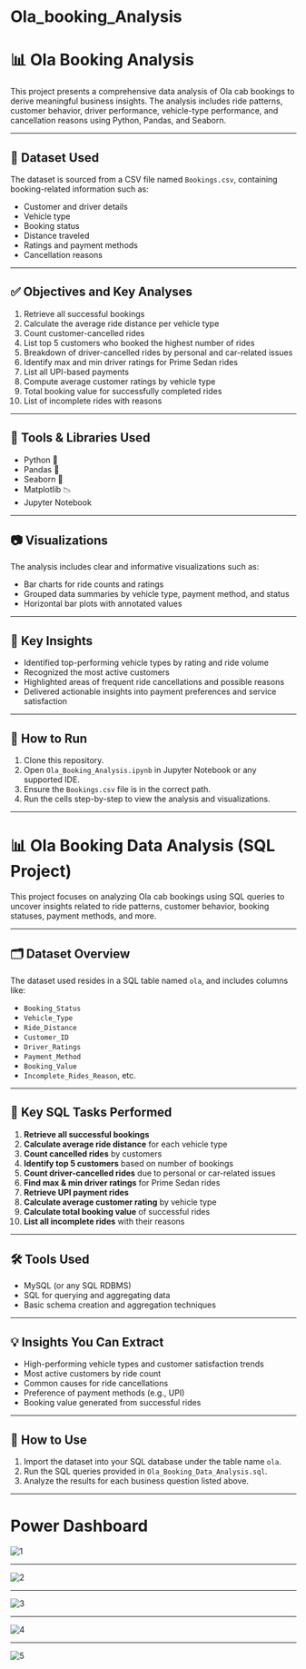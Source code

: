 # Ola_booking_Analysis
# 📊 Ola Booking Analysis

This project presents a comprehensive data analysis of Ola cab bookings to derive meaningful business insights. The analysis includes ride patterns, customer behavior, driver performance, vehicle-type performance, and cancellation reasons using Python, Pandas, and Seaborn.

---

## 📁 Dataset Used

The dataset is sourced from a CSV file named `Bookings.csv`, containing booking-related information such as:
- Customer and driver details
- Vehicle type
- Booking status
- Distance traveled
- Ratings and payment methods
- Cancellation reasons

---

## ✅ Objectives and Key Analyses

1. Retrieve all successful bookings
2. Calculate the average ride distance per vehicle type
3. Count customer-cancelled rides
4. List top 5 customers who booked the highest number of rides
5. Breakdown of driver-cancelled rides by personal and car-related issues
6. Identify max and min driver ratings for Prime Sedan rides
7. List all UPI-based payments
8. Compute average customer ratings by vehicle type
9. Total booking value for successfully completed rides
10. List of incomplete rides with reasons

---

## 📌 Tools & Libraries Used

- Python 🐍
- Pandas 🐼
- Seaborn 🎨
- Matplotlib 📉
- Jupyter Notebook

---

## 📷 Visualizations

The analysis includes clear and informative visualizations such as:
- Bar charts for ride counts and ratings
- Grouped data summaries by vehicle type, payment method, and status
- Horizontal bar plots with annotated values

---

## 🧠 Key Insights

- Identified top-performing vehicle types by rating and ride volume
- Recognized the most active customers
- Highlighted areas of frequent ride cancellations and possible reasons
- Delivered actionable insights into payment preferences and service satisfaction

---

## 🚀 How to Run

1. Clone this repository.
2. Open `Ola_Booking_Analysis.ipynb` in Jupyter Notebook or any supported IDE.
3. Ensure the `Bookings.csv` file is in the correct path.
4. Run the cells step-by-step to view the analysis and visualizations.

---

# 📊 Ola Booking Data Analysis (SQL Project)

This project focuses on analyzing Ola cab bookings using SQL queries to uncover insights related to ride patterns, customer behavior, booking statuses, payment methods, and more.

---

## 🗂️ Dataset Overview

The dataset used resides in a SQL table named `ola`, and includes columns like:
- `Booking_Status`
- `Vehicle_Type`
- `Ride_Distance`
- `Customer_ID`
- `Driver_Ratings`
- `Payment_Method`
- `Booking_Value`
- `Incomplete_Rides_Reason`, etc.

---

## 🎯 Key SQL Tasks Performed

1. **Retrieve all successful bookings**
2. **Calculate average ride distance** for each vehicle type
3. **Count cancelled rides** by customers
4. **Identify top 5 customers** based on number of bookings
5. **Count driver-cancelled rides** due to personal or car-related issues
6. **Find max & min driver ratings** for Prime Sedan rides
7. **Retrieve UPI payment rides**
8. **Calculate average customer rating** by vehicle type
9. **Calculate total booking value** of successful rides
10. **List all incomplete rides** with their reasons

---

## 🛠️ Tools Used

- MySQL (or any SQL RDBMS)
- SQL for querying and aggregating data
- Basic schema creation and aggregation techniques

---

## 💡 Insights You Can Extract

- High-performing vehicle types and customer satisfaction trends
- Most active customers by ride count
- Common causes for ride cancellations
- Preference of payment methods (e.g., UPI)
- Booking value generated from successful rides

---

## 🚀 How to Use

1. Import the dataset into your SQL database under the table name `ola`.
2. Run the SQL queries provided in `Ola_Booking_Data_Analysis.sql`.
3. Analyze the results for each business question listed above.

---
# Power Dashboard
![1](https://github.com/user-attachments/assets/d01d775c-b084-48df-a762-76e7ec3e84ca)

---
![2](https://github.com/user-attachments/assets/d9f362e0-e4c1-49fb-ac84-80bd760bf2f2)

---
![3](https://github.com/user-attachments/assets/503b436c-9fc6-464f-b26f-7ab75425ac07)

---
![4](https://github.com/user-attachments/assets/b7fefe21-9cd2-4963-ac34-34f2d61a5451)

---
![5](https://github.com/user-attachments/assets/3471a7c4-d120-4383-a93e-7db34b1ca06c)
